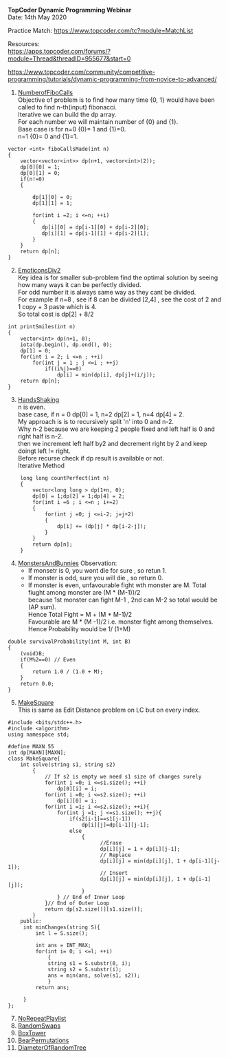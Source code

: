 **TopCoder Dynamic Programming Webinar**  
Date: 14th May 2020

Practice Match:
https://www.topcoder.com/tc?module=MatchList  

Resources:  
https://apps.topcoder.com/forums/?module=Thread&threadID=955677&start=0  

https://www.topcoder.com/community/competitive-programming/tutorials/dynamic-programming-from-novice-to-advanced/  

1. [NumberofFiboCalls](https://community.topcoder.com/stat?c=problem_statement&pm=2292&rd=10709)  
Objective of problem is to find how many time {0, 1} would have been called to find n-th(input) fibonacci.  
Iterative we can build the dp array.  
For each number we will maintain number of {0} and {1}.  
Base case is for n=0 {0}= 1 and {1}=0.  
n=1 {0}= 0 and {1}=1.  
```
vector <int> fiboCallsMade(int n)
{
 	vector<vector<int>> dp(n+1, vector<int>(2));
 	dp[0][0] = 1;
 	dp[0][1] = 0;
    if(n!=0)
    {

        dp[1][0] = 0;
        dp[1][1] = 1;

        for(int i =2; i <=n; ++i)
        {
           dp[i][0] = dp[i-1][0] + dp[i-2][0];
           dp[i][1] = dp[i-1][1] + dp[i-2][1];
        }
    }
    return dp[n];
}

```
2. [EmoticonsDiv2](https://community.topcoder.com/stat?c=problem_statement&pm=13041&rd=15845)  
Key idea is for smaller sub-problem find the optimal solution by seeing how many ways it can be perfectly divided.  
For odd number it is always same way as they cant be divided.  
For example if n=8 , see if 8 can be divided [2,4] , see the cost of 2 and 1 copy + 3 paste which is 4.  
So total cost is dp[2] + 8/2  
```
int printSmiles(int n)
{
    vector<int> dp(n+1, 0);
    iota(dp.begin(), dp.end(), 0);
    dp[1] = 0;
    for(int i = 2; i <=n ; ++i)
        for(int j = 1 ; j <=i ; ++j)
    		if((i%j)==0)
    			dp[i] = min(dp[i], dp[j]+(i/j));
    return dp[n];
}
````

3. [HandsShaking](https://community.topcoder.com/stat?c=problem_statement&pm=7868&rd=10777)  
n is even.  
base case, if n = 0 dp[0] = 1, n=2 dp[2] = 1, n=4 dp[4] = 2.  
My approach is is to recursively split 'n' into 0 and n-2.  
Why n-2 because we are keeping 2 people fixed and left half is 0 and right half is n-2.  
then we increment left half by2 and decrement right by 2 and keep doingt left != right.  
Before recurse check if dp result is available or not.  
Iterative Method  
```
	long long countPerfect(int n)
	{
		vector<long long > dp(1+n, 0);
		dp[0] = 1;dp[2] = 1;dp[4] = 2;
		for(int i =6 ; i <=n ; i+=2)
		{
			for(int j =0; j <=i-2; j=j+2)
			{
				dp[i] += (dp[j] * dp[i-2-j]);
			}
		}
		return dp[n];
	}

```


4. [MonstersAndBunnies](https://community.topcoder.com/stat?c=problem_statement&pm=8595&rd=12007)
Observation:  
   - If monsetr is 0, you wont die for sure , so retun 1.  
   - If monster is odd, sure you will die , so return 0.
   - If monster is even, unfavourable fight wth monster are M. Total fiught among monster are (M * (M-1))/2  
     because 1st monster can fight M-1 , 2nd can M-2 so total would be (AP sum).  
     Hence Total Fight  = M + (M * M-1)/2  
     Favourable are M * (M -1)/2  i.e. monster fight among themselves.  
     Hence Probability would be 1/ (1+M)
```
double survivalProbability(int M, int B)
{
    (void)B;
	if(M%2==0) // Even
	{
		return 1.0 / (1.0 + M);
	}
	return 0.0;
}
```
   
5. [MakeSquare](https://community.topcoder.com/stat?c=problem_statement&pm=8681&rd=14426)  
This is same as Edit Distance problem on LC but on every index.  
```
#include <bits/stdc++.h>
#include <algorithm>
using namespace std;

#define MAXN 55
int dp[MAXN][MAXN];
class MakeSquare{
    int solve(string s1, string s2)
        {
            // If s2 is empty we need s1 size of changes surely
        	for(int i =0; i <=s1.size(); ++i)
                dp[0][i] = i;
        	for(int i =0; i <=s2.size(); ++i)
                dp[i][0] = i;
            for(int i =1; i <=s2.size(); ++i){
                for(int j =1; j <=s1.size(); ++j){
                    if(s2[i-1]==s1[j-1])
                        dp[i][j]=dp[i-1][j-1];
                    else
                        {
                              //Erase
                              dp[i][j] = 1 + dp[i][j-1];
                              // Replace
                              dp[i][j] = min(dp[i][j], 1 + dp[i-1][j-1]);
                              // Insert                                
                              dp[i][j] = min(dp[i][j], 1 + dp[i-1][j]);
                        }
                } // End of Inner Loop
            }// End of Outer Loop
            return dp[s2.size()][s1.size()];
        }
    public:
     int minChanges(string S){
         int l = S.size();
         
         int ans = INT_MAX;
         for(int i= 0; i <=l; ++i)
             {
             string s1 = S.substr(0, i);
             string s2 = S.substr(i);
             ans = min(ans, solve(s1, s2));
             }
         return ans;
         
     }
};
```
7. [NoRepeatPlaylist](https://community.topcoder.com/stat?c=problem_statement&pm=11774&rd=14724)  
8. [RandomSwaps](https://community.topcoder.com/stat?c=problem_statement&pm=7289&rd=10662)  
9. [BoxTower](https://community.topcoder.com/stat?c=problem_statement&pm=6576&rd=9990)  
10. [BearPermutations](https://community.topcoder.com/stat?c=problem_statement&pm=14080&rd=16616)  
11. [DiameterOfRandomTree](https://community.topcoder.com/stat?c=problem_statement&pm=14102&rd=16627)  
